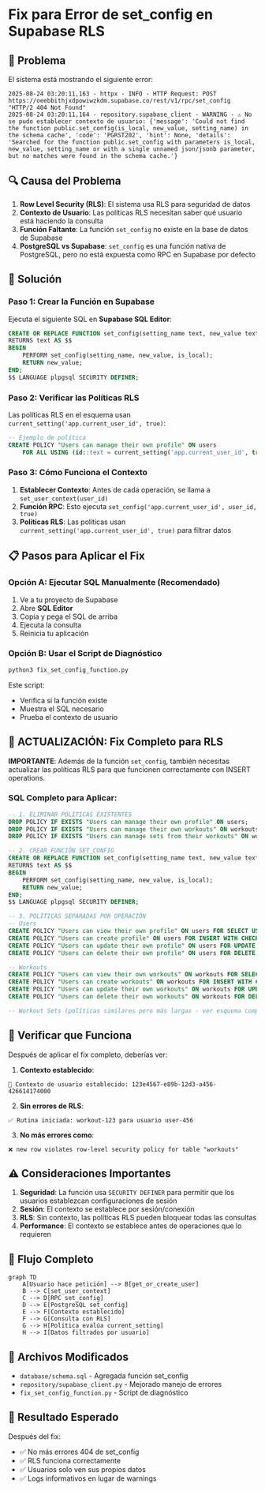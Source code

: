 # Fix para Error de set_config en Supabase RLS

## 🐛 Problema

El sistema está mostrando el siguiente error:

```
2025-08-24 03:20:11,163 - httpx - INFO - HTTP Request: POST https://oeebbithjxdpowiwzkdm.supabase.co/rest/v1/rpc/set_config "HTTP/2 404 Not Found"
2025-08-24 03:20:11,164 - repository.supabase_client - WARNING - ⚠️ No se pudo establecer contexto de usuario: {'message': 'Could not find the function public.set_config(is_local, new_value, setting_name) in the schema cache', 'code': 'PGRST202', 'hint': None, 'details': 'Searched for the function public.set_config with parameters is_local, new_value, setting_name or with a single unnamed json/jsonb parameter, but no matches were found in the schema cache.'}
```

## 🔍 Causa del Problema

1. **Row Level Security (RLS)**: El sistema usa RLS para seguridad de datos
2. **Contexto de Usuario**: Las políticas RLS necesitan saber qué usuario está haciendo la consulta
3. **Función Faltante**: La función `set_config` no existe en la base de datos de Supabase
4. **PostgreSQL vs Supabase**: `set_config` es una función nativa de PostgreSQL, pero no está expuesta como RPC en Supabase por defecto

## 🔧 Solución

### Paso 1: Crear la Función en Supabase

Ejecuta el siguiente SQL en **Supabase SQL Editor**:

```sql
CREATE OR REPLACE FUNCTION set_config(setting_name text, new_value text, is_local boolean DEFAULT false)
RETURNS text AS $$
BEGIN
    PERFORM set_config(setting_name, new_value, is_local);
    RETURN new_value;
END;
$$ LANGUAGE plpgsql SECURITY DEFINER;
```

### Paso 2: Verificar las Políticas RLS

Las políticas RLS en el esquema usan `current_setting('app.current_user_id', true)`:

```sql
-- Ejemplo de política
CREATE POLICY "Users can manage their own profile" ON users
    FOR ALL USING (id::text = current_setting('app.current_user_id', true));
```

### Paso 3: Cómo Funciona el Contexto

1. **Establecer Contexto**: Antes de cada operación, se llama a `set_user_context(user_id)`
2. **Función RPC**: Esto ejecuta `set_config('app.current_user_id', user_id, true)`
3. **Políticas RLS**: Las políticas usan `current_setting('app.current_user_id', true)` para filtrar datos

## 📋 Pasos para Aplicar el Fix

### Opción A: Ejecutar SQL Manualmente (Recomendado)

1. Ve a tu proyecto de Supabase
2. Abre **SQL Editor**
3. Copia y pega el SQL de arriba
4. Ejecuta la consulta
5. Reinicia tu aplicación

### Opción B: Usar el Script de Diagnóstico

```bash
python3 fix_set_config_function.py
```

Este script:

- Verifica si la función existe
- Muestra el SQL necesario
- Prueba el contexto de usuario

## 🚨 ACTUALIZACIÓN: Fix Completo para RLS

**IMPORTANTE**: Además de la función `set_config`, también necesitas actualizar las políticas RLS para que funcionen correctamente con INSERT operations.

### SQL Completo para Aplicar:

```sql
-- 1. ELIMINAR POLÍTICAS EXISTENTES
DROP POLICY IF EXISTS "Users can manage their own profile" ON users;
DROP POLICY IF EXISTS "Users can manage their own workouts" ON workouts;
DROP POLICY IF EXISTS "Users can manage sets from their workouts" ON workout_sets;

-- 2. CREAR FUNCIÓN SET_CONFIG
CREATE OR REPLACE FUNCTION set_config(setting_name text, new_value text, is_local boolean DEFAULT false)
RETURNS text AS $$
BEGIN
    PERFORM set_config(setting_name, new_value, is_local);
    RETURN new_value;
END;
$$ LANGUAGE plpgsql SECURITY DEFINER;

-- 3. POLÍTICAS SEPARADAS POR OPERACIÓN
-- Users
CREATE POLICY "Users can view their own profile" ON users FOR SELECT USING (id::text = current_setting('app.current_user_id', true));
CREATE POLICY "Users can create profile" ON users FOR INSERT WITH CHECK (id::text = current_setting('app.current_user_id', true));
CREATE POLICY "Users can update their own profile" ON users FOR UPDATE USING (id::text = current_setting('app.current_user_id', true)) WITH CHECK (id::text = current_setting('app.current_user_id', true));
CREATE POLICY "Users can delete their own profile" ON users FOR DELETE USING (id::text = current_setting('app.current_user_id', true));

-- Workouts
CREATE POLICY "Users can view their own workouts" ON workouts FOR SELECT USING (user_id::text = current_setting('app.current_user_id', true));
CREATE POLICY "Users can create workouts" ON workouts FOR INSERT WITH CHECK (user_id::text = current_setting('app.current_user_id', true));
CREATE POLICY "Users can update their own workouts" ON workouts FOR UPDATE USING (user_id::text = current_setting('app.current_user_id', true)) WITH CHECK (user_id::text = current_setting('app.current_user_id', true));
CREATE POLICY "Users can delete their own workouts" ON workouts FOR DELETE USING (user_id::text = current_setting('app.current_user_id', true));

-- Workout Sets (políticas similares pero más largas - ver esquema completo)
```

## 🧪 Verificar que Funciona

Después de aplicar el fix completo, deberías ver:

1. **Contexto establecido**:

```
🔐 Contexto de usuario establecido: 123e4567-e89b-12d3-a456-426614174000
```

2. **Sin errores de RLS**:

```
✅ Rutina iniciada: workout-123 para usuario user-456
```

3. **No más errores como**:

```
❌ new row violates row-level security policy for table "workouts"
```

## ⚠️ Consideraciones Importantes

1. **Seguridad**: La función usa `SECURITY DEFINER` para permitir que los usuarios establezcan configuraciones de sesión
2. **Sesión**: El contexto se establece por sesión/conexión
3. **RLS**: Sin contexto, las políticas RLS pueden bloquear todas las consultas
4. **Performance**: El contexto se establece antes de operaciones que lo requieren

## 🔄 Flujo Completo

```mermaid
graph TD
    A[Usuario hace petición] --> B[get_or_create_user]
    B --> C[set_user_context]
    C --> D[RPC set_config]
    D --> E[PostgreSQL set_config]
    E --> F[Contexto establecido]
    F --> G[Consulta con RLS]
    G --> H[Política evalúa current_setting]
    H --> I[Datos filtrados por usuario]
```

## 📝 Archivos Modificados

- `database/schema.sql` - Agregada función set_config
- `repository/supabase_client.py` - Mejorado manejo de errores
- `fix_set_config_function.py` - Script de diagnóstico

## 🎯 Resultado Esperado

Después del fix:

- ✅ No más errores 404 de set_config
- ✅ RLS funciona correctamente
- ✅ Usuarios solo ven sus propios datos
- ✅ Logs informativos en lugar de warnings
